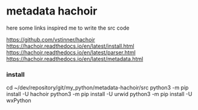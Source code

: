 # metadata hachoir
here some links inspired me to write the src code

https://github.com/vstinner/hachoir
https://hachoir.readthedocs.io/en/latest/install.html
https://hachoir.readthedocs.io/en/latest/parser.html
https://hachoir.readthedocs.io/en/latest/metadata.html

### install
cd ~/dev/repository/git/my_python/metadata-hachoir/src
python3 -m pip install -U hachoir
python3 -m pip install -U urwid
python3 -m pip install -U wxPython
